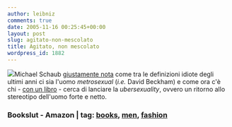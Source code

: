 ```yaml
---
author: leibniz
comments: true
date: 2005-11-16 00:25:45+00:00
layout: post
slug: agitato-non-mescolato
title: Agitato, non mescolato
wordpress_id: 1882
---
```


![](http://64.202.182.52/crimetimes/clipart/martini.gif)Michael Schaub [giustamente nota](http://www.bookslut.com/blog/archives/2005_11.php#007157) come tra le definizioni idiote degli ultimi anni ci sia l'uomo _metrosexual_ (_i.e._ David Beckham) e come ora c'è chi - [con un libro](http://www.amazon.com/exec/obidos/ASIN/1403968829/artandlies-20/104-7879512-0191964) - cerca di lanciare la _ubersexuality_, ovvero un ritorno allo stereotipo dell'uomo forte e netto.

### Bookslut - Amazon | tag: [books](http://www.technorati.com/tags/books), [men](http://www.technorati.com/tags/men), [fashion](http://www.technorati.com/tags/fashion)
